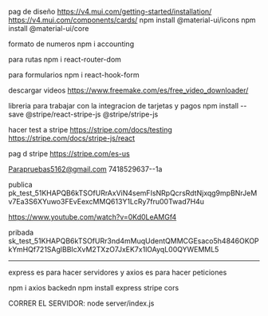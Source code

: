 pag de diseño
https://v4.mui.com/getting-started/installation/
https://v4.mui.com/components/cards/
npm install @material-ui/icons
npm install @material-ui/core

formato de numeros
npm i accounting

para rutas
npm i react-router-dom

para formularios
npm i react-hook-form

descargar videos
https://www.freemake.com/es/free_video_downloader/

libreria para trabajar con la integracion de tarjetas y pagos
npm install --save @stripe/react-stripe-js @stripe/stripe-js

hacer test a stripe
https://stripe.com/docs/testing
https://stripe.com/docs/stripe-js/react

pag d stripe
https://stripe.com/es-us

Parapruebas5162@gmail.com
7418529637--1a

publica
pk_test_51KHAPQB6kTSOfURrAxViN4semFIsNRpQcrsRdtNjxqg9mpBNrJeMv7Ea3S6XYuwo3FEvEexcMMQ613Y1LcRy7fru00Twad7H4u

https://www.youtube.com/watch?v=0Kd0LeAMGf4

pribada
sk_test_51KHAPQB6kTSOfURr3nd4mMuqUdentQMMCGEsaco5h4846OKOPkYmHQf721SAglBBIcXvM2TXzO7JxEK7x1lOAyqL00QYWEMML5

---

express es para hacer servidores y axios es para hacer peticiones

npm i axios
backedn
npm install express stripe cors

CORRER EL SERVIDOR: node server/index.js
